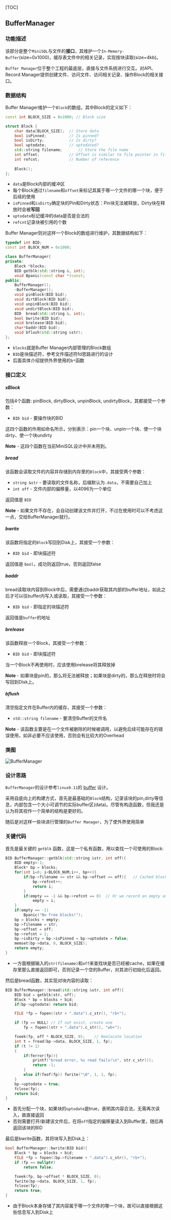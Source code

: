 [TOC]

## BufferManager

### 功能描述

该部分是整个`MiniSQL`与文件的**接口**，其维护⼀个`In-Memory-Buffer`(size=0x1000)，缓存表⽂件中的相关记录，实现按块读取(size=4kb)。

`Buffer Manager`位于整个⼯程的最底层，直接与⽂件系统进⾏交互。对API、Record Manager提供创建⽂件、访问⽂件、访问相关记录、操作Block的相关接⼝。



### 数据结构

Buffer Manager维护一个`Block`的数组，其中Block的定义如下：

```c++
const int BLOCK_SIZE = 0x1000; // Block size

struct Block {
    char data[BLOCK_SIZE];  // Store data
    bool isPinned;          // Is pinned?
    bool isDirty;           // Is dirty?
    bool uptodate;          // uptodated?
    std::string filename;		// Store the file name
    int offset;             // Offset is similar to file pointer in files
    int refcnt;             // Number of reference
    
    Block();
};
```

- `data`是Block内部的缓冲区
- 每个Block通过`filename`和`offset`来标记其属于哪一个文件的哪一个块，便于后续的使用
- `isPinned`和`isDirty`确定块的Pin和Dirty状态：Pin块无法被释放，Dirty块在释放时会被**写回**
- `uptodate`标记缓冲的data是否是合法的
- `refcnt`记录块被引用的个数



Buffer Manager则对这样一个Block的数组进行维护，其数据结构如下：

```c++
typedef int BID;
const int BLOCK_NUM = 0x1000;

class BufferManager{
private:
    Block *blocks;
    BID getblk(std::string &, int);
    void Bpanic(const char *)const;
public:
    BufferManager();
    ~BufferManager();
    void pinBlock(BID bid);
    void dirtBlock(BID bid);
    void unpinBlock(BID bid);
    void undirtBlock(BID bid);
    BID  bread(std::string &, int);
    bool bwrite(BID bid);
    void brelease(BID bid);
    char*baddr(BID bid);
    void bflush(std::string &str);
};
```

- `blocks`就是Buffer Manager内部管理的Block数组
- `BID`是块描述符，参考文件描述符fd思路进行的设计
- 后面具体介绍提供外界使用的`b*`函数



### 接口定义

##### xBlock

包括4个函数: pinBlock, dirtyBlock, unpinBlock, undirtyBlock，其都接受一个参数：

- `BID bid` - 要操作块的BID

这四个函数的作用如命名所示，分别表示：pin一个块、unpin一个块、使一个块dirty、使一个块undirty

**Note** - 这四个函数在当前MiniSQL设计中并未用到。



##### bread

该函数会读取文件的内容并存储到内存里的`Block`中，其接受两个参数：

- `string &str` - 要读取的文件名称，后缀默认为`.data`，不需要自己加上
- `int off` - 文件内部的偏移量，以4096为一个单位

返回值是 `BID`

**Note** - 如果文件不存在，会自动创建该文件并打开，不过在使用时可以不考虑这一点，交给BufferManager就行。



##### bwrite

该函数将指定的`Block`写回到Disk上，其接受一个参数：

- `BID bid` - 即块描述符

返回值是 `bool`，成功则返回true，否则返回false



##### baddr

bread读取块内容到Block中后，需要通过baddr获取其内部的buffer地址，如此之后才可以往buffer内写入或读取，其接受一个参数：

- `BID bid` - 即指定的块描述符

返回值是`buffer`的地址



##### brelease

该函数释放一个Block，其接受一个参数：

- `BID bid` - 即块描述符

当一个Block不再使用时，应该使用brelease将其释放掉

**Note** - 如果块是pin的，那么将无法被释放；如果块是dirty的，那么在释放时将会写回到Disk上。



##### bflush

清空指定文件在Buffer内的缓存，其接受一个参数：

- `std::string filename` - 要清空Buffer的文件名

**Note** - 该函数主要是在一个文件被删除的时候被调用，以避免后续可能存在的错误使用，如非必要不应该使用，否则会有比较大的Overhead



### 类图

![BufferManager](assets/BufferManager.png)

### 设计思路

`BufferManager`的设计参考`linux0.11`的 [buffer](https://elixir.bootlin.com/linux/0.11/source/fs/buffer.c) 设计。

采用自底向上的构建方式，首先是最基础的`Block`结构，记录该块的pin,dirty等信息，内部包含一个大小可调节的实际buffer区(data)。尽管有构造函数，但我还是认为将其视作一个简单的结构是更好的。

随后是对这样一些块进行管理的`Buffer Manager`，为了使外界使用简单



### 关键代码

首先是最关键的 `getblk` 函数，这是一个私有函数，用以查找一个可使用的Block:

```c++
BID BufferManager::getblk(std::string &str, int off){
    BID empty=-1;
    Block* bp = blocks;
    for(int i=0; i<BLOCK_NUM;i++, bp++){
        if(bp->filename == str && bp->offset == off){	// Cached block, so just return it
            bp->refcnt++;
            return i;
        }
        if(empty == -1 && bp->refcnt == 0)	// Or we record an empty one and return it
            empty = i;
    }
    if(empty == -1)
        Bpanic("No free blocks!");
    bp = blocks + empty;
    bp->filename = str;
    bp->offset = off;
    bp->refcnt = 1;
    bp->isDirty = bp->isPinned = bp->uptodate = false;
    memset(bp->data, 0, BLOCK_SIZE);
    return empty;
}
```

- 一方面根据输入的`str(filename)`和`off`来查找块是否已经被cache，如果在缓存里那么直接返回即可，否则记录一个空的Buffer，对其进行初始化后返回。



然后是bread函数，其实现对块内容的读取：

```c++
BID BufferManager::bread(std::string &str, int off){
    BID bid = getblk(str, off);
    Block * bp = blocks + bid;
    if(bp->uptodate) return bid;

    FILE *fp = fopen((str + ".data").c_str(), "rb+");

    if (fp == NULL) // If not exist, create one
        fp = fopen((str + ".data").c_str(), "wb+");

    fseek(fp, off * BLOCK_SIZE, 0);    // Realocate location
    int t = fread(bp->data, BLOCK_SIZE, 1, fp);
    if (t != 1)
    {
        if(ferror(fp)){
            printf("bread error, %s read fails!\n", str.c_str());
            return -1;
        }
        else if(feof(fp)) fwrite("\0", 1, 1, fp);
    }
    bp->uptodate = true;
    fclose(fp);
    return bid;
}
```

- 首先分配一个块，如果块的`uptodate`是true，表明其内容合法，无需再次读入，故直接返回
- 否则需要打开/新建该文件后，在将`off`指定的偏移量读入到Buffer里，随后再返回该块的BID



最后是bwrite函数，其将块写入到Disk上：

```c++
bool BufferManager::bwrite(BID bid){
    Block * bp = blocks + bid;
    FILE *fp = fopen((bp->filename + ".data").c_str(), "rb+");
    if (fp == nullptr)
        return false;

    fseek(fp, bp->offset * BLOCK_SIZE, 0);
    fwrite(bp->data, BLOCK_SIZE, 1, fp);
    fclose(fp);
    return true;
}
```

- 由于Block本身存储了其内容属于哪一个文件的哪一个块，故可以直接根据这些信息写入到Disk上

